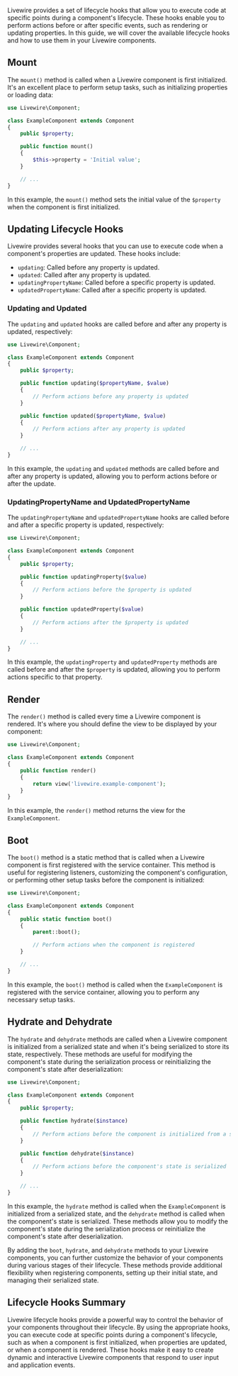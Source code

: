 Livewire provides a set of lifecycle hooks that allow you to execute code at specific points during a component's lifecycle. These hooks enable you to perform actions before or after specific events, such as rendering or updating properties. In this guide, we will cover the available lifecycle hooks and how to use them in your Livewire components.

## Mount

The `mount()` method is called when a Livewire component is first initialized. It's an excellent place to perform setup tasks, such as initializing properties or loading data:

```php
use Livewire\Component;

class ExampleComponent extends Component
{
    public $property;

    public function mount()
    {
        $this->property = 'Initial value';
    }

    // ...
}
```

In this example, the `mount()` method sets the initial value of the `$property` when the component is first initialized.

## Updating Lifecycle Hooks

Livewire provides several hooks that you can use to execute code when a component's properties are updated. These hooks include:

-   `updating`: Called before any property is updated.
-   `updated`: Called after any property is updated.
-   `updatingPropertyName`: Called before a specific property is updated.
-   `updatedPropertyName`: Called after a specific property is updated.

### Updating and Updated

The `updating` and `updated` hooks are called before and after any property is updated, respectively:

```php
use Livewire\Component;

class ExampleComponent extends Component
{
    public $property;

    public function updating($propertyName, $value)
    {
        // Perform actions before any property is updated
    }

    public function updated($propertyName, $value)
    {
        // Perform actions after any property is updated
    }

    // ...
}
```

In this example, the `updating` and `updated` methods are called before and after any property is updated, allowing you to perform actions before or after the update.

### UpdatingPropertyName and UpdatedPropertyName

The `updatingPropertyName` and `updatedPropertyName` hooks are called before and after a specific property is updated, respectively:

```php
use Livewire\Component;

class ExampleComponent extends Component
{
    public $property;

    public function updatingProperty($value)
    {
        // Perform actions before the $property is updated
    }

    public function updatedProperty($value)
    {
        // Perform actions after the $property is updated
    }

    // ...
}
```

In this example, the `updatingProperty` and `updatedProperty` methods are called before and after the `$property` is updated, allowing you to perform actions specific to that property.

## Render

The `render()` method is called every time a Livewire component is rendered. It's where you should define the view to be displayed by your component:

```php
use Livewire\Component;

class ExampleComponent extends Component
{
    public function render()
    {
        return view('livewire.example-component');
    }
}
```

In this example, the `render()` method returns the view for the `ExampleComponent`.

## Boot

The `boot()` method is a static method that is called when a Livewire component is first registered with the service container. This method is useful for registering listeners, customizing the component's configuration, or performing other setup tasks before the component is initialized:

```php
use Livewire\Component;

class ExampleComponent extends Component
{
    public static function boot()
    {
        parent::boot();

        // Perform actions when the component is registered
    }

    // ...
}
```

In this example, the `boot()` method is called when the `ExampleComponent` is registered with the service container, allowing you to perform any necessary setup tasks.

## Hydrate and Dehydrate

The `hydrate` and `dehydrate` methods are called when a Livewire component is initialized from a serialized state and when it's being serialized to store its state, respectively. These methods are useful for modifying the component's state during the serialization process or reinitializing the component's state after deserialization:

```php
use Livewire\Component;

class ExampleComponent extends Component
{
    public $property;

    public function hydrate($instance)
    {
        // Perform actions before the component is initialized from a serialized state
    }

    public function dehydrate($instance)
    {
        // Perform actions before the component's state is serialized
    }

    // ...
}
```

In this example, the `hydrate` method is called when the `ExampleComponent` is initialized from a serialized state, and the `dehydrate` method is called when the component's state is serialized. These methods allow you to modify the component's state during the serialization process or reinitialize the component's state after deserialization.

By adding the `boot`, `hydrate`, and `dehydrate` methods to your Livewire components, you can further customize the behavior of your components during various stages of their lifecycle. These methods provide additional flexibility when registering components, setting up their initial state, and managing their serialized state.

## Lifecycle Hooks Summary

Livewire lifecycle hooks provide a powerful way to control the behavior of your components throughout their lifecycle. By using the appropriate hooks, you can execute code at specific points during a component's lifecycle, such as when a component is first initialized, when properties are updated, or when a component is rendered. These hooks make it easy to create dynamic and interactive Livewire components that respond to user input and application events.